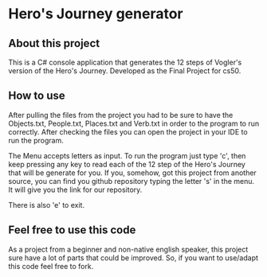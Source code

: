 # Hero's Journey generator

## About this project

This is a C# console application that generates the 12 steps of Vogler's version
of the Hero's Journey. Developed as the Final Project for cs50.

## How to use

After pulling the files from the project you had to be sure to have the Objects.txt, People.txt,
Places.txt and Verb.txt in order to the program to run correctly. After checking the files you
can open the project in your IDE to run the program.

The Menu accepts letters as input. To run the program just type 'c', then keep pressing any key to read each of the 12 step of the Hero's Journey that will be generate for you. If you, somehow, got
this project from another source, you can find you github repository typing the letter 's' in the
menu. It will give you the link for our repository.

There is also 'e' to exit.

## Feel free to use this code

As a project from a beginner and non-native english speaker, this project sure have a lot of parts that could be improved. So, if you want to use/adapt this code feel free to fork.
